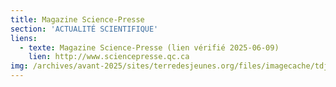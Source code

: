 ```yaml
---
title: Magazine Science-Presse
section: 'ACTUALITÉ SCIENTIFIQUE'
liens:
  - texte: Magazine Science-Presse (lien vérifié 2025-06-09)
    lien: http://www.sciencepresse.qc.ca
img: /archives/avant-2025/sites/terredesjeunes.org/files/imagecache/tdj_image_ressource/imagefield_default_images/Screen%20shot%202011-04-21%20at%2012.05.41%20PM.png
---
```

